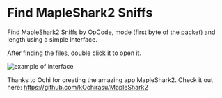 # Find MapleShark2 Sniffs
Find MapleShark2 Sniffs by OpCode, mode (first byte of the packet) and length using a simple interface.

After finding the files, double click it to open it.

![example of interface](https://i.imgur.com/Sl2NInp.png)

Thanks to Ochi for creating the amazing app MapleShark2. Check it out here: https://github.com/kOchirasu/MapleShark2
